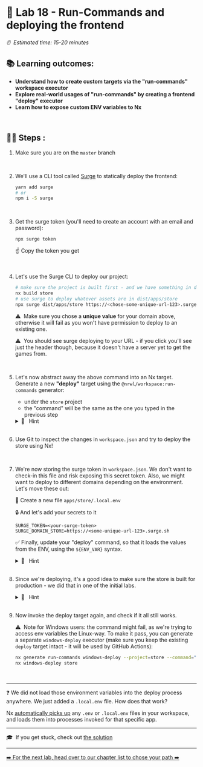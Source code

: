 # 📎 Lab 18 - Run-Commands and deploying the frontend

###### ⏰ &nbsp;Estimated time: 15-20 minutes

## 📚 Learning outcomes:

- **Understand how to create custom targets via the "run-commands" workspace executor**
- **Explore real-world usages of "run-commands" by creating a frontend "deploy" executor**
- **Learn how to expose custom ENV variables to Nx**
<br />

## 🏋️‍♀️ Steps :

1. Make sure you are on the `master` branch
<br />

2. We'll use a CLI tool called [Surge](https://surge.sh/) to statically deploy the frontend:

    ```bash
    yarn add surge
    # or
    npm i -S surge
    ```
<br />
   
3. Get the surge token (you'll need to create an account with an email and password):

    ```
    npx surge token
    ```

    ☝️ Copy the token you get
<br /> 

4. Let's use the Surge CLI to deploy our project:

    ```bash
   # make sure the project is built first - and we have something in dist
   nx build store
   # use surge to deploy whatever assets are in dist/apps/store
   npx surge dist/apps/store https://<chose-some-unique-url-123>.surge.sh --token <your-surge-token>
   ```
   
    ⚠️&nbsp;&nbsp;Make sure you chose a **unique value** for your domain above, otherwise
    it will fail as you won't have permission to deploy to an existing one.
    
    ⚠️&nbsp;&nbsp;You should see surge deploying to your URL - if you click you'll see just the header though, because it doesn't have a server yet to get the games from.
<br />

5. Let's now abstract away the above command into an Nx target. Generate a new **"deploy"** target using the `@nrwl/workspace:run-commands` generator:
    - under the `store` project
    - the "command" will be the same as the one you typed in the previous step
    
    <details>
    <summary>🐳 &nbsp;&nbsp;Hint</summary>
    
    Consult the run-commands generator docs [here](https://nx.dev/latest/angular/workspace/run-commands-executor#run-commands)
    </details><br />

6. Use Git to inspect the changes in `workspace.json` and try to deploy the store using Nx! 
<br />

7. We're now storing the surge token in `workspace.json`. We don't want to check-in this file and risk exposing this secret token. Also, we might want to deploy to different domains depending on the environment. Let's move these out:

    📁 Create a new file `apps/store/.local.env`

    🔒 And let's add your secrets to it

    ```
    SURGE_TOKEN=<your-surge-token>
    SURGE_DOMAIN_STORE=https://<some-unique-url-123>.surge.sh
    ```
   
    ✅ Finally, update your "deploy" command, so that it loads the values from the ENV, using the `${ENV_VAR}` syntax.

    <details>
    <summary>🐳 &nbsp;&nbsp;Hint</summary>
    
    ```bash
   surge dist/apps/store ${SURGE_DOMAIN_STORE} --token ${SURGE_TOKEN} 
   ```
    </details><br />

8. Since we're deploying, it's a good idea to make sure the store is built for production - we did that in one of the initial labs.
    <details>
    <summary>🐳 &nbsp;&nbsp;Hint</summary>
    
    Consult the [the solution](SOLUTION.md) if you don't remember how.
    </details><br />
 
9. Now invoke the deploy target again, and check if it all still works.
 
     ⚠️&nbsp;&nbsp;Note for Windows users: the command might fail, as we're trying to access env variables the Linux-way.
     To make it pass, you can generate a separate `windows-deploy` executor (make sure you keep the existing `deploy` target intact - it will be used by GitHub Actions):
     
    ```bash
    nx generate run-commands windows-deploy --project=store --command="surge dist/apps/store %SURGE_DOMAIN_STORE% --token %SURGE_TOKEN%"
    nx windows-deploy store
    ```
<br />
    
---

❓ We did not load those environment variables into the deploy process anywhere. 
We just added a `.local.env` file. How does that work?

Nx [automatically picks up](https://nx.dev/latest/react/guides/environment-variables#loading-environment-variables) any `.env` or `.local.env` files in your workspace,
and loads them into processes invoked for that specific app.

---

🎓&nbsp;&nbsp;If you get stuck, check out [the solution](SOLUTION.md)

---

[➡️ For the next lab, head over to our chapter list to chose your path ➡️](https://github.com/nrwl/nx-workshop#day-2)
